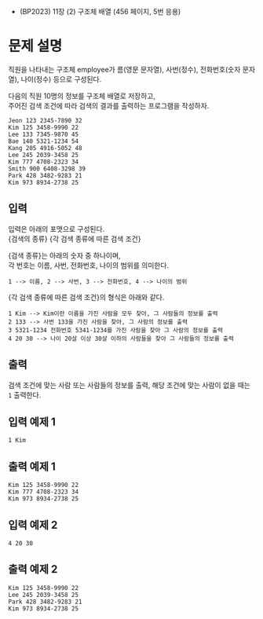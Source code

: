 - (BP2023) 11장 (2) 구조체 배열 (456 페이지, 5번 응용)

# 문제 설명
직원을 나타내는 구조체 employee가 름(영문 문자열), 사번(정수), 전화번호(숫자 문자열), 나이(정수) 등으로 구성된다.  

다음의 직원 10명의 정보를 구조체 배열로 저장하고,  
주어진 검색 조건에 따라 검색의 결과를 출력하는 프로그램을 작성하자.  
```
Jeon 123 2345-7890 32
Kim 125 3458-9990 22
Lee 133 7345-9870 45
Bae 140 5321-1234 54
Kang 205 4916-5052 48
Lee 245 2039-3458 25
Kim 777 4708-2323 34
Smith 900 6408-3298 39
Park 428 3482-9283 21
Kim 973 8934-2738 25
```

## 입력
입력은 아래의 포맷으로 구성된다.  
{검색의 종류} {각 검색 종류에 따른 검색 조건}  

{검색 종류}는 아래의 숫자 중 하나이며,  
각 번호는 이름, 사번, 전화번호, 나이의 범위를 의미한다.  
```
1 --> 이름, 2 --> 사번, 3 --> 전화번호, 4 --> 나이의 범위
```

{각 검색 종류에 따른 검색 조건}의 형식은 아래와 같다.
```
1 Kim --> Kim이란 이름을 가진 사람을 모두 찾아, 그 사람들의 정보를 출력
2 133 --> 사번 133을 가진 사람을 찾아, 그 사람의 정보를 출력
3 5321-1234 전화번호 5341-1234를 가진 사람을 찾아 그 사람의 정보를 출력
4 20 30 --> 나이 20살 이상 30살 이하의 사람들을 찾아 그 사람들의 정보를 출력
```

## 출력
검색 조건에 맞는 사람 또는 사람들의 정보를 출력,
해당 조건에 맞는 사람이 없을 때는 `1` 출력한다.

## 입력 예제 1
```
1 Kim
```

## 출력 예제 1
```
Kim 125 3458-9990 22
Kim 777 4708-2323 34
Kim 973 8934-2738 25
```

## 입력 예제 2
```
4 20 30
```

## 출력 예제 2
```
Kim 125 3458-9990 22
Lee 245 2039-3458 25
Park 428 3482-9283 21
Kim 973 8934-2738 25
```
